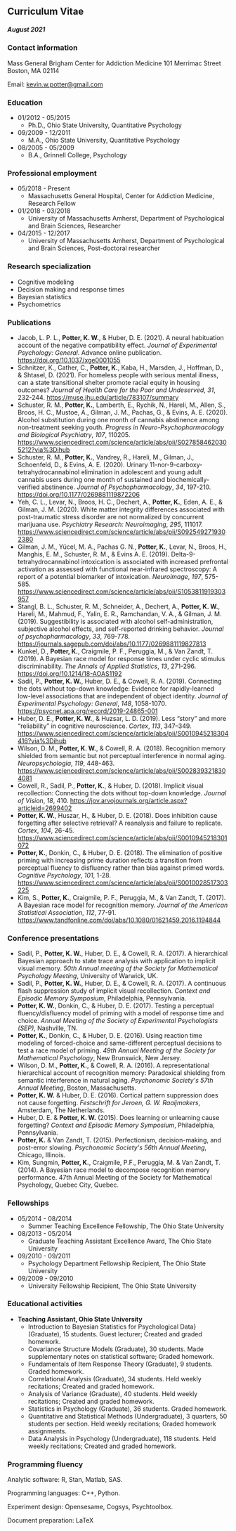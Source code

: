## Curriculum Vitae
##### August 2021

### Contact information

Mass General Brigham
Center for Addiction Medicine
101 Merrimac Street
Boston, MA 02114

Email: kevin.w.potter@gmail.com

### Education

* 01/2012 - 05/2015
  * Ph.D., Ohio State University, Quantitative Psychology
* 09/2009 - 12/2011
  * M.A., Ohio State University, Quantitative Psychology
* 08/2005 - 05/2009
  * B.A., Grinnell College, Psychology

### Professional employment

* 05/2018 - Present
  * Massachusetts General Hospital, Center for Addiction Medicine, Research Fellow
* 01/2018 - 03/2018
  * University of Massachusetts Amherst, Department of Psychological and Brain Sciences, Researcher
* 04/2015 - 12/2017
  * University of Massachusetts Amherst, Department of Psychological and Brain Sciences, Post-doctoral researcher

### Research specialization

* Cognitive modeling
* Decision making and response times
* Bayesian statistics
* Psychometrics

### Publications

* Jacob, L. P. L., __Potter, K. W.__, & Huber, D. E. (2021). A neural habituation account of the negative compatibility effect. *Journal of Experimental Psychology: General*. Advance online publication. https://doi.org/10.1037/xge0001055
* Schnitzer, K., Cather, C., __Potter, K.__, Kaba, H., Marsden, J., Hoffman, D., & Shtasel, D. (2021). For homeless people with serious mental illness, can a state transitional shelter promote racial equity in housing outcomes? *Journal of Health Care for the Poor and Undeserved*, *31*, 232-244. https://muse.jhu.edu/article/783107/summary
* Schuster, R. M., __Potter, K.__, Lamberth, E., Rychik, N., Hareli, M., Allen, S., Broos, H. C., Mustoe, A., Gilman, J. M., Pachas, G., & Evins, A. E. (2020). Alcohol substitution during one month of cannabis abstinence among non-treatment seeking youth. *Progress in Neuro-Psychopharmacology and Biological Psychiatry*, *107*, 110205. https://www.sciencedirect.com/science/article/abs/pii/S0278584620305212?via%3Dihub
* Schuster, R. M., __Potter, K.__, Vandrey, R., Hareli, M., Gilman, J., Schoenfeld, D., & Evins, A. E. (2020). Urinary 11-nor-9-carboxy-tetrahydrocannabinol elimination in adolescent and young adult cannabis users during one month of sustained and biochemically-verified abstinence. *Journal of Psychopharmacology*, *34*, 197-210. https://doi.org/10.1177/0269881119872206 
* Yeh, C. L., Levar, N., Broos, H. C., Dechert, A., __Potter, K.__, Eden, A. E., & Gilman, J. M. (2020). White matter integrity differences associated with post-traumatic stress disorder are not normalized by concurrent marijuana use. *Psychiatry Research: Neuroimaging*, *295*, 111017. https://www.sciencedirect.com/science/article/abs/pii/S0925492719302380
* Gilman, J. M., Yücel, M. A., Pachas G. N., __Potter, K.__, Levar, N., Broos, H., Manghis, E. M., Schuster, R. M., & Evins A. E. (2019). Delta-9-tetrahydrocannabinol intoxication is associated with increased prefrontal activation as assessed with functional near-infrared spectroscopy: A report of a potential biomarker of intoxication. *Neuroimage*, *197*, 575-585. https://www.sciencedirect.com/science/article/abs/pii/S1053811919303957
* Stangl, B. L., Schuster, R. M., Schneider, A., Dechert, A., __Potter, K. W.__, Hareli, M., Mahmud, F., Yalin, E. R., Ramchandan, V. A., & Gilman, J. M. (2019). Suggestibility is associated with alcohol self-administration, subjective alcohol effects, and self-reported drinking behavior. *Journal of psychopharmacology*, *33*, 769-778. https://journals.sagepub.com/doi/abs/10.1177/0269881119827813
* Kunkel, D., __Potter, K.__, Craigmile, P. F., Peruggia, M., & Van Zandt, T. (2019). A Bayesian race model for response times under cyclic stimulus discriminability. *The Annals of Applied Statistics*, *13*, 271-296. https://doi.org/10.1214/18-AOAS1192
* Sadil, P., __Potter, K. W.__, Huber, D. E., & Cowell, R. A. (2019). Connecting the dots without top-down knowledge: Evidence for rapidly-learned low-level associations that are independent of object identity. *Journal of Experimental Psychology: General*, *148*, 1058-1070. https://psycnet.apa.org/record/2019-24865-001
* Huber, D. E., __Potter, K. W.__, & Huzsar, L. D. (2019). Less “story” and more “reliability” in cognitive neuroscience. *Cortex*, *113*, 347–349. https://www.sciencedirect.com/science/article/abs/pii/S0010945218304416?via%3Dihub
* Wilson, D. M., __Potter, K. W.__, & Cowell, R. A. (2018). Recognition memory shielded from semantic but not perceptual interference in normal aging. *Neuropsychologia*, *119*, 448-463. https://www.sciencedirect.com/science/article/abs/pii/S0028393218304081
* Cowell, R., Sadil, P., __Potter, K.__, & Huber, D. (2018). Implicit visual recollection: Connecting the dots without top-down knowledge. *Journal of Vision*, *18*, 410. https://jov.arvojournals.org/article.aspx?articleid=2699402
* __Potter, K. W.__, Huszar, H., & Huber, D. E. (2018). Does inhibition cause forgetting after selective retrieval? A reanalysis and failure to replicate. *Cortex*, *104*, 26-45. https://www.sciencedirect.com/science/article/abs/pii/S0010945218301072
* __Potter, K.__, Donkin, C., & Huber, D. E. (2018). The elimination of positive priming with increasing prime duration reflects a transition from perceptual fluency to disfluency rather than bias against primed words. *Cognitive Psychology*, *101*, 1-28. https://www.sciencedirect.com/science/article/abs/pii/S0010028517303225
* Kim, S., __Potter, K.__, Craigmile, P. F., Peruggia, M., & Van Zandt, T. (2017). A Bayesian race model for recognition memory. *Journal of the American Statistical Association*, *112*, 77-91. https://www.tandfonline.com/doi/abs/10.1080/01621459.2016.1194844


### Conference presentations

* Sadil, P., __Potter, K. W.__, Huber, D. E., & Cowell, R. A. (2017). A hierarchical Bayesian approach to state trace analysis with application to implicit visual memory. *50th Annual meeting of the Society for Mathematical Psychology Meeting*, University of Warwick, UK.
* Sadil, P., __Potter, K. W.__, Huber, D. E., & Cowell, R. A. (2017). A continuous flash suppression study of implicit visual recollection. *Context and Episodic Memory Symposium*, Philadelphia, Pennsylvania.
* __Potter, K. W.__, Donkin, C., & Huber, D. E. (2017). Testing a perceptual fluency/disfluency model of priming with a model of response time and choice. *Annual Meeting of the Society of Experimental Psychologists (SEP)*, Nashville, TN.
* __Potter, K.__, Donkin, C., & Huber, D. E. (2016).  Using reaction time modeling of forced-choice and same-different perceptual decisions to test a race model of priming. *49th Annual Meeting of the Society for Mathematical Psychology*, New Brunswick, New Jersey.
* Wilson, D. M., __Potter, K.__, & Cowell, R. A. (2016). A representational hierarchical account of recognition memory: Paradoxical shielding from semantic interference in natural aging. *Psychonomic Society's 57th Annual Meeting*, Boston, Massachusetts.
* __Potter, K. W.__ & Huber, D. E. (2016). Cortical pattern suppression does not cause forgetting. *Festschrift for Jeroen, G. W. Raaijmakers*, Amsterdam, The Netherlands.
* Huber, D. E. & __Potter, K. W.__ (2015). Does learning or unlearning cause forgetting? *Context and Episodic Memory Symposium*, Philadelphia, Pennsylvania.
* __Potter, K.__ & Van Zandt, T. (2015). Perfectionism, decision-making, and post-error slowing. *Psychonomic Society's 56th Annual Meeting*, Chicago, Illinois.
* Kim, Sungmin, __Potter, K.__, Craigmile, P.F., Peruggia, M. & Van Zandt, T. (2014).  A Bayesian race model to decompose recognition memory performance.  47th Annual Meeting of the Society for Mathematical Psychology, Quebec City, Quebec.


### Fellowships

* 05/2014 - 08/2014
  * Summer Teaching Excellence Fellowship, The Ohio State University
* 08/2013 - 05/2014
  * Graduate Teaching Assistant Excellence Award, The Ohio State University
* 09/2010 - 09/2011
  * Psychology Department Fellowship Recipient, The Ohio State University
* 09/2009 - 09/2010
  * University Fellowship Recipient, The Ohio State University

### Educational activities

* __Teaching Assistant, Ohio State University__
  + Introduction to Bayesian Statistics for Psychological Data} (Graduate), 15 students. Guest lecturer; Created and graded homework.
  + Covariance Structure Models (Graduate), 30 students. Made supplementary notes on statistical software; Graded homework.
  + Fundamentals of Item Response Theory (Graduate), 9 students. Graded homework.
  + Correlational Analysis (Graduate), 34 students. Held weekly recitations; Created and graded homework.
  + Analysis of Variance (Graduate), 40 students. Held weekly recitations; Created and graded homework.
  + Statistics in Psychology (Graduate), 36 students. Graded homework.
  + Quantitative and Statistical Methods (Undergraduate), 3 quarters, 50 students per section. Held weekly recitations; Graded homework assignments.
  + Data Analysis in Psychology (Undergraduate), 118 students. Held weekly recitations; Created and graded homework.


### Programming fluency

Analytic software: R, Stan, Matlab, SAS.

Programming languages: C++, Python.

Experiment design: Opensesame, Cogsys, Psychtoolbox.

Document preparation: LaTeX

